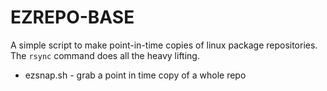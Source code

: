 EZREPO-BASE
===========

A simple script to make point-in-time copies of linux
package repositories. The `rsync` command does all the heavy lifting.

* ezsnap.sh        - grab a point in time copy of a whole repo
